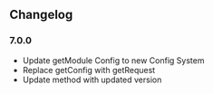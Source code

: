 ## Changelog

### 7.0.0

- Update getModule Config to new Config System
- Replace getConfig with getRequest
- Update method with updated version
